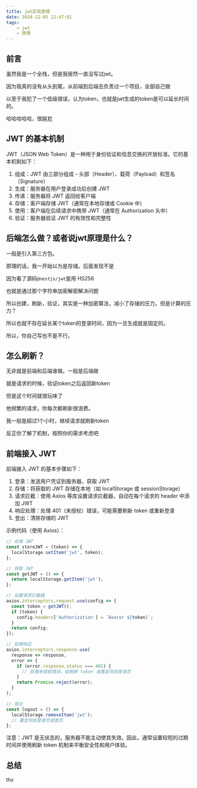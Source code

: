 ```yaml
---
title: jwt实现原理
date: 2024-12-05 22:47:01
tags: 
    - jwt
    - 原理
---
```


## 前言

虽然我是一个全栈，但是我居然一直没写过jwt。

因为我真的没有从头到尾，从前端到后端去负责过一个项目，全部自己做

以至于我犯了一个低级错误，认为token，也就是jwt生成的token是可以延长时间的。

哈哈哈哈哈，很尴尬

## JWT 的基本机制

JWT（JSON Web Token）是一种用于身份验证和信息交换的开放标准。它的基本机制如下：

1. 组成：JWT 由三部分组成 - 头部（Header）、载荷（Payload）和签名（Signature）
2. 生成：服务器在用户登录成功后创建 JWT
3. 传递：服务器将 JWT 返回给客户端
4. 存储：客户端存储 JWT（通常在本地存储或 Cookie 中）
5. 使用：客户端在后续请求中携带 JWT（通常在 Authorization 头中）
6. 验证：服务器验证 JWT 的有效性和完整性

## 后端怎么做？或者说jwt原理是什么？

一般是引入第三方包。

原理的话，我一开始以为是存储。后面发现不是

因为看了源码`@nestjs/jwt`是用 HS256

也就是通过那个字符串加密解密解决问题

所以创建，刷新，验证，其实是一种加密算法，减小了存储的压力，但是计算的压力？

所以也就不存在延长某个token的登录时间，因为一旦生成就是固定的。

所以，你自己写也不是不行。

## 怎么刷新？

无非就是前端和后端谁做。一般是后端做

就是请求的时候，验证token之后返回新token

但是这个时间就很玩味了

他频繁的请求，你每次都刷新很浪费。

我一般是超过1个小时，继续请求就刷新token

反正你了解了机制，按照你的需求考虑吧

## 前端接入 JWT

前端接入 JWT 的基本步骤如下：

1. 登录：发送用户凭证到服务器，获取 JWT
2. 存储：将获取的 JWT 存储在本地（如 localStorage 或 sessionStorage）
3. 请求拦截：使用 Axios 等库设置请求拦截器，自动在每个请求的 header 中添加 JWT
4. 响应处理：处理 401（未授权）错误，可能需要刷新 token 或重新登录
5. 登出：清除存储的 JWT

示例代码（使用 Axios）：

```jsx
// 存储 JWT
const storeJWT = (token) => {
  localStorage.setItem('jwt', token);
};

// 获取 JWT
const getJWT = () => {
  return localStorage.getItem('jwt');
};

// 设置请求拦截器
axios.interceptors.request.use(config => {
  const token = getJWT();
  if (token) {
    config.headers['Authorization'] = `Bearer ${token}`;
  }
  return config;
});

// 处理响应
axios.interceptors.response.use(
  response => response,
  error => {
    if (error.response.status === 401) {
      // 处理未授权错误，如刷新 token 或重定向到登录页
    }
    return Promise.reject(error);
  }
);

// 登出
const logout = () => {
  localStorage.removeItem('jwt');
  // 重定向到登录页或首页
};
```

注意：JWT 是无状态的，服务器不能主动使其失效。因此，通常设置较短的过期时间并使用刷新 token 机制来平衡安全性和用户体验。

## 总结

thx